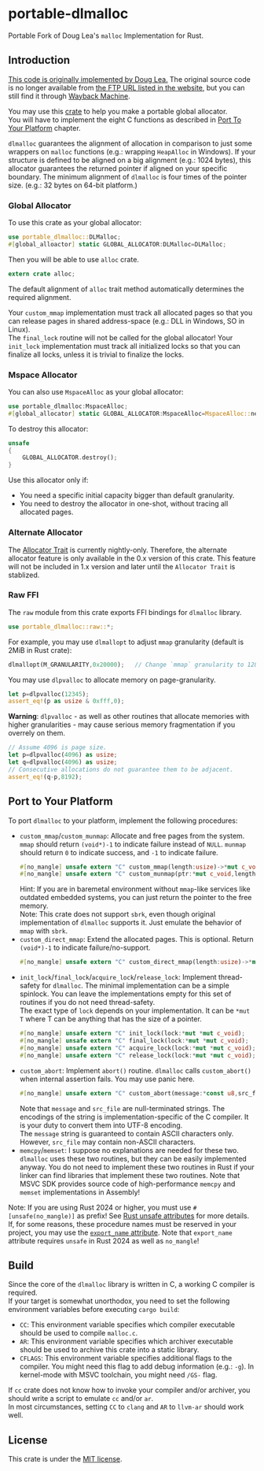 # portable-dlmalloc
Portable Fork of Doug Lea's `malloc` Implementation for Rust.

## Introduction
[This code is originally implemented by Doug Lea.](https://gee.cs.oswego.edu/dl/html/malloc.html) The original source code is no longer available from [the FTP URL listed in the website](ftp://g.oswego.edu/pub/misc/malloc.c), but you can still find it through [Wayback Machine](https://web.archive.org/web/20190530015756/ftp://g.oswego.edu/pub/misc/malloc.c).

You may use this [crate](https://crates.io/crates/portable-dlmalloc) to help you make a portable global allocator. \
You will have to implement the eight C functions as described in [Port To Your Platform](#port-to-your-platform) chapter.

`dlmalloc` guarantees the alignment of allocation in comparison to just some wrappers on `malloc` functions (e.g.: wrapping `HeapAlloc` in Windows). If your structure is defined to be aligned on a big alignment (e.g.: 1024 bytes), this allocator guarantees the returned pointer if aligned on your specific boundary. The minimum alignment of `dlmalloc` is four times of the pointer size. (e.g.: 32 bytes on 64-bit platform.)

### Global Allocator
To use this crate as your global allocator:
```Rust
use portable_dlmalloc::DLMalloc;
#[global_alloactor] static GLOBAL_ALLOCATOR:DLMalloc=DLMalloc;
```
Then you will be able to use `alloc` crate.
```Rust
extern crate alloc;
```

The default alignment of `alloc` trait method automatically determines the required alignment.

Your `custom_mmap` implementation must track all allocated pages so that you can release pages in shared address-space (e.g.: DLL in Windows, SO in Linux). \
The `final_lock` routine will not be called for the global allocator! Your `init_lock` implementation must track all initialized locks so that you can finalize all locks, unless it is trivial to finalize the locks.

### Mspace Allocator
You can also use `MspaceAlloc` as your global allocator:
```Rust
use portable_dlmalloc:MspaceAlloc;
#[global_allocator] static GLOBAL_ALLOCATOR:MspaceAlloc=MspaceAlloc::new(0);
```
To destroy this allocator:
```Rust
unsafe
{
	GLOBAL_ALLOCATOR.destroy();
}
```
Use this allocator only if:
- You need a specific initial capacity bigger than default granularity.
- You need to destroy the allocator in one-shot, without tracing all allocated pages.

### Alternate Allocator
The [Allocator Trait](https://doc.rust-lang.org/alloc/alloc/trait.Allocator.html) is currently nightly-only. Therefore, the alternate allocator feature is only available in the 0.x version of this crate. This feature will not be included in 1.x version and later until the `Allocator Trait` is stablized.

### Raw FFI
The `raw` module from this crate exports FFI bindings for `dlmalloc` library.
```Rust
use portable_dlmalloc::raw::*;
```
For example, you may use `dlmallopt` to adjust `mmap` granularity (default is 2MiB in Rust crate):
```Rust
dlmallopt(M_GRANULARITY,0x20000);	// Change `mmap` granularity to 128KiB.
```
You may use `dlpvalloc` to allocate memory on page-granularity.
```Rust
let p=dlpvalloc(12345);
assert_eq!(p as usize & 0xfff,0);
```
**Warning**: `dlpvalloc` - as well as other routines that allocate memories with higher granularities - may cause serious memory fragmentation if you overrely on them.
```Rust
// Assume 4096 is page size.
let p=dlpvalloc(4096) as usize;
let q=dlpvalloc(4096) as usize;
// Consecutive allocations do not guarantee them to be adjacent.
assert_eq!(q-p,8192);
```

## Port to Your Platform
To port `dlmalloc` to your platform, implement the following procedures:

- `custom_mmap`/`custom_munmap`: Allocate and free pages from the system. `mmap` should return `(void*)-1` to indicate failure instead of `NULL`. `munmap` should return `0` to indicate success, and `-1` to indicate failure.
	```Rust
	#[no_mangle] unsafe extern "C" custom_mmap(length:usize)->*mut c_void;
	#[no_mangle] unsafe extern "C" custom_munmap(ptr:*mut c_void,length:usize)->i32;
	```
	Hint: If you are in baremetal environment without `mmap`-like services like outdated embedded systems, you can just return the pointer to the free memory. \
	Note: This crate does not support `sbrk`, even though original implementation of `dlmalloc` supports it. Just emulate the behavior of `mmap` with `sbrk`.
- `custom_direct_mmap`: Extend the allocated pages. This is optional. Return `(void*)-1` to indicate failure/no-support.
	```Rust
	#[no_mangle] unsafe extern "C" custom_direct_mmap(length:usize)->*mut c_void;
	```
- `init_lock`/`final_lock`/`acquire_lock`/`release_lock`: Implement thread-safety for `dlmalloc`. The minimal implementation can be a simple spinlock. You can leave the implementations empty for this set of routines if you do not need thread-safety. \
	The exact type of `lock` depends on your implementation. It can be `*mut T` where T can be anything that has the size of a pointer.
	```Rust
	#[no_mangle] unsafe extern "C" init_lock(lock:*mut *mut c_void);    // Initialize the mutex.
	#[no_mangle] unsafe extern "C" final_lock(lock:*mut *mut c_void);   // Finalize the mutex.
	#[no_mangle] unsafe extern "C" acquire_lock(lock:*mut *mut c_void); // Acquire the mutex.
	#[no_mangle] unsafe extern "C" release_lock(lock:*mut *mut c_void); // Release the mutex.
	```
- `custom_abort`: Implement `abort()` routine. `dlmalloc` calls `custom_abort()` when internal assertion fails. You may use panic here.
	```Rust
	#[no_mangle] unsafe extern "C" custom_abort(message:*const u8,src_file:*const u8,src_line:u32)->!;
	```
	Note that `message` and `src_file` are null-terminated strings. The encodings of the string is implementation-specific of the C compiler. It is your duty to convert them into UTF-8 encoding. \
	The `message` string is guaranteed to contain ASCII characters only. However, `src_file` may contain non-ASCII characters.
- `memcpy`/`memset`: I suppose no explanations are needed for these two. `dlmalloc` uses these two routines, but they can be easily implemented anyway. You do not need to implement these two routines in Rust if your linker can find libraries that implement these two routines. Note that MSVC SDK provides source code of high-performance `memcpy` and `memset` implementations in Assembly!

Note: If you are using Rust 2024 or higher, you must use `#[unsafe(no_mangle)]` as prefix! See [Rust unsafe attributes](https://doc.rust-lang.org/edition-guide/rust-2024/unsafe-attributes.html) for more details. \
If, for some reasons, these procedure names must be reserved in your project, you may use the [`export_name` attribute](https://doc.rust-lang.org/reference/abi.html#the-export_name-attribute). Note that `export_name` attribute requires `unsafe` in Rust 2024 as well as `no_mangle`!

## Build
Since the core of the `dlmalloc` library is written in C, a working C compiler is required. \
If your target is somewhat unorthodox, you need to set the following environment variables before executing `cargo build`:

- `CC`: This environment variable specifies which compiler executable should be used to compile `malloc.c`.
- `AR`: This environment variable specifies which archiver executable should be used to archive this crate into a static library.
- `CFLAGS`: This environment variable specifies additional flags to the compiler. You might need this flag to add debug information (e.g.: `-g`). In kernel-mode with MSVC toolchain, you might need `/GS-` flag.

If `cc` crate does not know how to invoke your compiler and/or archiver, you should write a script to emulate `cc` and/or `ar`. \
In most circumstances, setting `CC` to `clang` and `AR` to `llvm-ar` should work well.

## License
This crate is under the [MIT license](./license.txt).